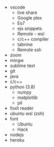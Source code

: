 - vscode
    - live share
    - Google plex
    - Es7
    - ejs snippets
    - Remote - wsl
    - c/c++ compiler
    - tabnine
    - Remote ssh
- zoom
- mingw
- sublime text
- git
- java
- c/c++
- python (3.8)
    - numpy
    - matplotlib
    - pil
- foxit reader
- ubuntu wsl (zsh)
- font
    - Ubuntu
    - Hack
- nodejs
- heroku
